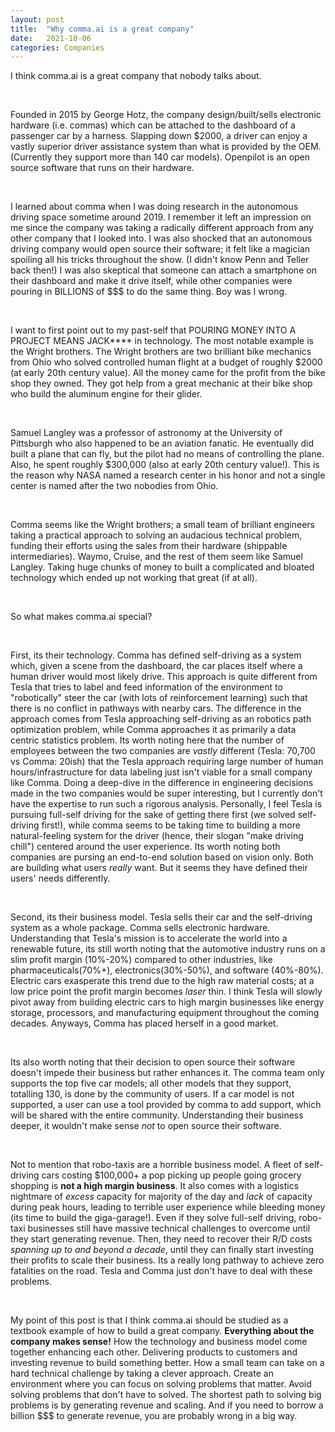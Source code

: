 ```yaml
---
layout: post
title:  "Why comma.ai is a great company"
date:   2021-10-06
categories: Companies
---
```


I think comma.ai is a great company that nobody talks about. 

&nbsp;

Founded in 2015 by George Hotz, the company design/built/sells electronic hardware (i.e. commas) which can be attached to the dashboard of a passenger car by a harness. Slapping down $2000, a driver can enjoy a vastly superior driver assistance system than what is provided by the OEM. (Currently they support more than 140 car models). Openpilot is an open source software that runs on their hardware. 

&nbsp;

I learned about comma when I was doing research in the autonomous driving space sometime around 2019. I remember it left an impression on me since the company was taking a radically different approach from any other company that I looked into. I was also shocked that an autonomous driving company would open source their software; it felt like a magician spoiling all his tricks throughout the show. (I didn't know Penn and Teller back then!) I was also skeptical that someone can attach a smartphone on their dashboard and make it drive itself, while other companies were pouring in BILLIONS of $$$ to do the same thing. Boy was I wrong. 

&nbsp;

I want to first point out to my past-self that POURING MONEY INTO A PROJECT MEANS JACK**** in technology. The most notable example is the Wright brothers. The Wright brothers are two brilliant bike mechanics from Ohio who solved controlled human flight at a budget of roughly $2000 (at early 20th century value). All the money came for the profit from the bike shop they owned. They got help from a great mechanic at their bike shop who build the aluminum engine for their glider. 

&nbsp;

Samuel Langley was a professor of astronomy at the University of Pittsburgh who also happened to be an aviation fanatic. He eventually did built a plane that can fly, but the pilot had no means of controlling the plane. Also, he spent roughly $300,000 (also at early 20th century value!). This is the reason why NASA named a research center in his honor and not a single center is named after the two nobodies from Ohio. 

&nbsp;

Comma seems like the Wright brothers; a small team of brilliant engineers taking a practical approach to solving an audacious technical problem, funding their efforts using the sales from their hardware (shippable intermediaries). Waymo, Cruise, and the rest of them seem like Samuel Langley. Taking huge chunks of money to built a complicated and bloated technology which ended up not working that great (if at all). 

&nbsp;

So what makes comma.ai special? 

&nbsp;

First, its their technology. Comma has defined self-driving as a system which, given a scene from the dashboard, the car places itself where a human driver would most likely drive. This approach is quite different from Tesla that tries to label and feed information of the environment to "robotically" steer the car (with lots of reinforcement learning) such that there is no conflict in pathways with nearby cars. The difference in the approach comes from Tesla approaching self-driving as an robotics path optimization problem, while Comma approaches it as primarily a data centric statistics problem. Its worth noting here that the number of employees between the two companies are *vastly* different (Tesla: 70,700 vs Comma: 20ish) that the Tesla approach requiring large number of human hours/infrastructure for data labeling just isn't viable for a small company like Comma. Doing a deep-dive in the difference in engineering decisions made in the two companies would be super interesting, but I currently don't have the expertise to run such a rigorous analysis. Personally, I feel Tesla is pursuing full-self driving for the sake of getting there first (we solved self-driving first!), while comma seems to be taking time to building a more natural-feeling system for the driver (hence, their slogan "make driving chill") centered around the user experience. Its worth noting both companies are pursing an end-to-end solution based on vision only. Both are building what users *really* want. But it seems they have defined their users' needs differently. 

&nbsp;

Second, its their business model. Tesla sells their car and the self-driving system as a whole package. Comma sells electronic hardware. Understanding that Tesla's mission is to accelerate the world into a renewable future, its still worth noting that the automotive industry runs on a slim profit margin (10%-20%) compared to other industries, like pharmaceuticals(70%+), electronics(30%-50%), and software (40%-80%). Electric cars exasperate this trend due to the high raw material costs; at a low price point the profit margin becomes *laser* thin. I think Tesla will slowly pivot away from building electric cars to high margin businesses like energy storage, processors, and manufacturing equipment throughout the coming decades. Anyways, Comma has placed herself in a good market. 

&nbsp;

Its also worth noting that their decision to open source their software doesn't impede their business but rather enhances it. The comma team only supports the top five car models; all other models that they support, totalling 130, is done by the community of users. If a car model is not supported, a user can use a tool provided by comma to add support, which will be shared with the entire community. Understanding their business deeper, it wouldn't make sense *not* to open source their software. 

&nbsp;

Not to mention that robo-taxis are a horrible business model. A fleet of self-driving cars costing $100,000+ a pop picking up people going grocery shopping is **not a high margin business**. It also comes with a logistics nightmare of *excess* capacity for majority of the day and *lack* of capacity during peak hours, leading to terrible user experience while bleeding money (its time to build the giga-garage!).  Even if they solve full-self driving, robo-taxi businesses still have massive technical challenges to overcome until they start generating revenue. Then, they need to recover their R/D costs *spanning up to and beyond a decade*, until they can finally start investing their profits to scale their business. Its a really long pathway to achieve zero fatalities on the road. Tesla and Comma just don't have to deal with these problems.

&nbsp;

My point of this post is that I think comma.ai should be studied as a textbook example of how to build a great company. **Everything about the company makes sense!** How the technology and business model come together enhancing each other. Delivering products to customers and investing revenue to build something better. How a small team can take on a hard technical challenge by taking a clever approach. Create an environment where you can focus on solving problems that matter. Avoid solving problems that don't have to solved. The shortest path to solving big problems is by generating revenue and scaling. And if you need to borrow a billion $$$ to generate revenue, you are probably wrong in a big way. 